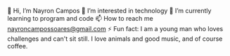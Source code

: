 👋 Hi, I’m Nayron Campos
👀 I’m interested in technology
🌱 I’m currently learning to program and code
📫 How to reach me nayroncampossoares@gmail.com
⚡ Fun fact: I am a young man who loves challenges and can't sit still. I love animals and good music, and of course coffee.

<!---
NayronCampos/NayronCampos is a ✨ special ✨ repository because its `README.md` (this file) appears on your GitHub profile.
You can click the Preview link to take a look at your changes.
--->
